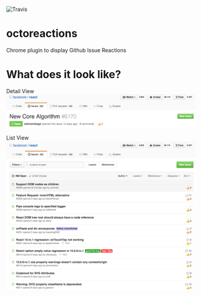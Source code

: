 ![Travis](https://travis-ci.org/easyCZ/octoreactions.svg)

# octoreactions
Chrome plugin to display Github Issue Reactions

# What does it look like?

Detail View
![Issue Detail View](./screenshots/detail.png)

List View
![Issue Detail View](./screenshots/list.png)

